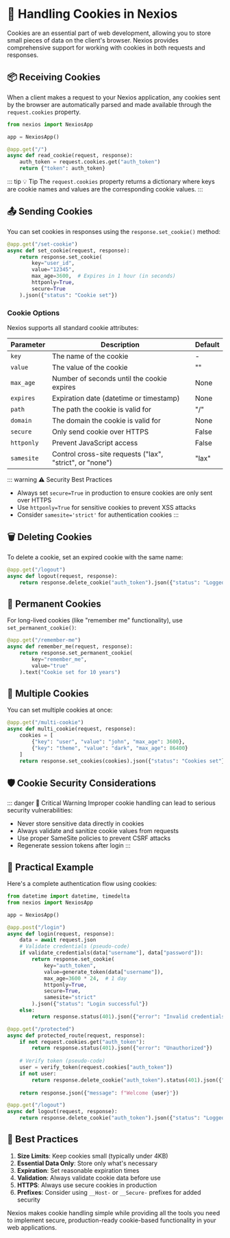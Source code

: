 # 🍪 Handling Cookies in Nexios

Cookies are an essential part of web development, allowing you to store small pieces of data on the client's browser. Nexios provides comprehensive support for working with cookies in both requests and responses.

## 📦 Receiving Cookies

When a client makes a request to your Nexios application, any cookies sent by the browser are automatically parsed and made available through the `request.cookies` property.

```python
from nexios import NexiosApp

app = NexiosApp()

@app.get("/")
async def read_cookie(request, response):
    auth_token = request.cookies.get("auth_token")
    return {"token": auth_token}
```

::: tip 💡 Tip
The `request.cookies` property returns a dictionary where keys are cookie names and values are the corresponding cookie values.
:::

## 📤 Sending Cookies

You can set cookies in responses using the `response.set_cookie()` method:

```python
@app.get("/set-cookie")
async def set_cookie(request, response):
    return response.set_cookie(
        key="user_id",
        value="12345",
        max_age=3600,  # Expires in 1 hour (in seconds)
        httponly=True,
        secure=True
    ).json({"status": "Cookie set"})
```

### Cookie Options

Nexios supports all standard cookie attributes:

| Parameter             | Description                                                                 | Default |
|-----------------------|-----------------------------------------------------------------------------|---------|
| `key`                 | The name of the cookie                                                      | -       |
| `value`               | The value of the cookie                                                     | ""      |
| `max_age`             | Number of seconds until the cookie expires                                  | None    |
| `expires`             | Expiration date (datetime or timestamp)                                     | None    |
| `path`                | The path the cookie is valid for                                            | "/"     |
| `domain`              | The domain the cookie is valid for                                          | None    |
| `secure`              | Only send cookie over HTTPS                                                 | False   |
| `httponly`            | Prevent JavaScript access                                                   | False   |
| `samesite`            | Control cross-site requests ("lax", "strict", or "none")                    | "lax"   |

::: warning ⚠️ Security Best Practices
- Always set `secure=True` in production to ensure cookies are only sent over HTTPS
- Use `httponly=True` for sensitive cookies to prevent XSS attacks
- Consider `samesite='strict'` for authentication cookies
:::

## 🗑️ Deleting Cookies

To delete a cookie, set an expired cookie with the same name:

```python
@app.get("/logout")
async def logout(request, response):
    return response.delete_cookie("auth_token").json({"status": "Logged out"})
```

## 🔄 Permanent Cookies

For long-lived cookies (like "remember me" functionality), use `set_permanent_cookie()`:

```python
@app.get("/remember-me")
async def remember_me(request, response):
    return response.set_permanent_cookie(
        key="remember_me",
        value="true"
    ).text("Cookie set for 10 years")
```

## 🍪 Multiple Cookies

You can set multiple cookies at once:

```python
@app.get("/multi-cookie")
async def multi_cookie(request, response):
    cookies = [
        {"key": "user", "value": "john", "max_age": 3600},
        {"key": "theme", "value": "dark", "max_age": 86400}
    ]
    return response.set_cookies(cookies).json({"status": "Cookies set"})
```

## 🛡️ Cookie Security Considerations

::: danger 🚨 Critical Warning
Improper cookie handling can lead to serious security vulnerabilities:
- Never store sensitive data directly in cookies
- Always validate and sanitize cookie values from requests
- Use proper SameSite policies to prevent CSRF attacks
- Regenerate session tokens after login
:::

## 📝 Practical Example

Here's a complete authentication flow using cookies:

```python
from datetime import datetime, timedelta
from nexios import NexiosApp

app = NexiosApp()

@app.post("/login")
async def login(request, response):
    data = await request.json
    # Validate credentials (pseudo-code)
    if validate_credentials(data["username"], data["password"]):
        return response.set_cookie(
            key="auth_token",
            value=generate_token(data["username"]),
            max_age=3600 * 24,  # 1 day
            httponly=True,
            secure=True,
            samesite="strict"
        ).json({"status": "Login successful"})
    else:
        return response.status(401).json({"error": "Invalid credentials"})

@app.get("/protected")
async def protected_route(request, response):
    if not request.cookies.get("auth_token"):
        return response.status(401).json({"error": "Unauthorized"})
    
    # Verify token (pseudo-code)
    user = verify_token(request.cookies["auth_token"])
    if not user:
        return response.delete_cookie("auth_token").status(401).json({"error": "Invalid token"})
    
    return response.json({"message": f"Welcome {user}"})

@app.get("/logout")
async def logout(request, response):
    return response.delete_cookie("auth_token").json({"status": "Logged out"})
```

## 🧠 Best Practices

1. **Size Limits**: Keep cookies small (typically under 4KB)
2. **Essential Data Only**: Store only what's necessary
3. **Expiration**: Set reasonable expiration times
4. **Validation**: Always validate cookie data before use
5. **HTTPS**: Always use secure cookies in production
6. **Prefixes**: Consider using `__Host-` or `__Secure-` prefixes for added security

Nexios makes cookie handling simple while providing all the tools you need to implement secure, production-ready cookie-based functionality in your web applications.